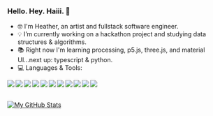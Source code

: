 ### Hello. Hey. Haiii. 👋

- :nerd_face: I'm Heather, an artist and fullstack software engineer.
- :bulb: I’m currently working on a hackathon project and studying data structures & algorithms.
- :books: Right now I'm learning processing, p5.js, three.js, and material UI...next up: typescript & python.
- :computer: Languages & Tools:

<img align="left" img src="https://img.icons8.com/color/48/000000/javascript--v1.png"/>
<img align="left" img src="https://img.icons8.com/color/48/000000/html-5--v1.png"/>
<img align="left" img src="https://img.icons8.com/color/48/000000/css3.png"/>
<img align="left" img src="https://img.icons8.com/color/48/000000/react-native.png"/>
<img align="left" img src="https://img.icons8.com/color/48/000000/redux.png"/>
<img align="left" img src="https://img.icons8.com/color/48/000000/nodejs.png"/>
<img align="left" img src="https://img.icons8.com/color/48/000000/git.png"/>
<img align="left" img src="https://img.icons8.com/color-glass/48/000000/github.png"/>
<img align="left" img src="https://img.icons8.com/color/48/000000/heroku.png"/>
<img align="left" img src="https://img.icons8.com/color/48/000000/postgreesql.png"/>
<img align="left" img src="https://img.icons8.com/color/48/000000/webpack.png"/>

<br></br>

[![My GitHub Stats](https://github-readme-stats.vercel.app/api/?username=HTHR-WHT&count_private=true&theme=tokyonight&showicons=true)]()
<!--- 
[![My GitHub Language Stats](https://github-readme-stats.vercel.app/api/top-langs/?username=HTHR-WHT&langs_count=5&theme=tokyonight)]()
-->
